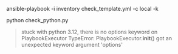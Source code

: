 ansible-playbook -i inventory check_template.yml -c local -k

python check_python.py
> stuck with python 3.12, there is no options keyword on PlaybookExecutor
TypeError: PlaybookExecutor.__init__() got an unexpected keyword argument 'options'